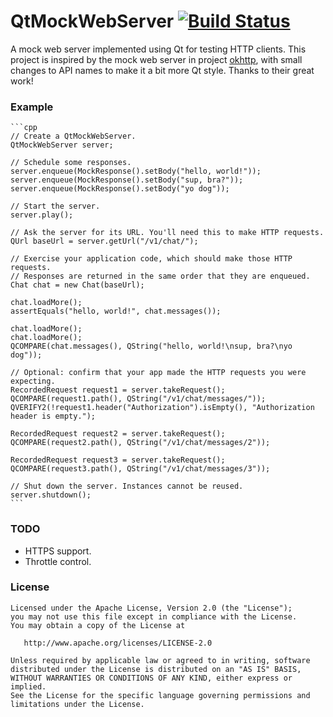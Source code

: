 QtMockWebServer [![Build Status](https://travis-ci.org/ArchangelSDY/QtMockWebServer.svg?branch=master)](https://travis-ci.org/ArchangelSDY/QtMockWebServer)
===============

A mock web server implemented using Qt for testing HTTP clients. This project
is inspired by the mock web server in project [okhttp](https://github.com/square/okhttp/tree/master/mockwebserver),
with small changes to API names to make it a bit more Qt style.
Thanks to their great work!


### Example

    ```cpp
    // Create a QtMockWebServer.
    QtMockWebServer server;

    // Schedule some responses.
    server.enqueue(MockResponse().setBody("hello, world!"));
    server.enqueue(MockResponse().setBody("sup, bra?"));
    server.enqueue(MockResponse().setBody("yo dog"));

    // Start the server.
    server.play();

    // Ask the server for its URL. You'll need this to make HTTP requests.
    QUrl baseUrl = server.getUrl("/v1/chat/");

    // Exercise your application code, which should make those HTTP requests.
    // Responses are returned in the same order that they are enqueued.
    Chat chat = new Chat(baseUrl);

    chat.loadMore();
    assertEquals("hello, world!", chat.messages());

    chat.loadMore();
    chat.loadMore();
    QCOMPARE(chat.messages(), QString("hello, world!\nsup, bra?\nyo dog"));

    // Optional: confirm that your app made the HTTP requests you were expecting.
    RecordedRequest request1 = server.takeRequest();
    QCOMPARE(request1.path(), QString("/v1/chat/messages/"));
    QVERIFY2(!request1.header("Authorization").isEmpty(), "Authorization header is empty.");

    RecordedRequest request2 = server.takeRequest();
    QCOMPARE(request2.path(), QString("/v1/chat/messages/2"));

    RecordedRequest request3 = server.takeRequest();
    QCOMPARE(request3.path(), QString("/v1/chat/messages/3"));

    // Shut down the server. Instances cannot be reused.
    server.shutdown();
    ```


### TODO

* HTTPS support.
* Throttle control.


### License

    Licensed under the Apache License, Version 2.0 (the "License");
    you may not use this file except in compliance with the License.
    You may obtain a copy of the License at

       http://www.apache.org/licenses/LICENSE-2.0

    Unless required by applicable law or agreed to in writing, software
    distributed under the License is distributed on an "AS IS" BASIS,
    WITHOUT WARRANTIES OR CONDITIONS OF ANY KIND, either express or implied.
    See the License for the specific language governing permissions and
    limitations under the License.


